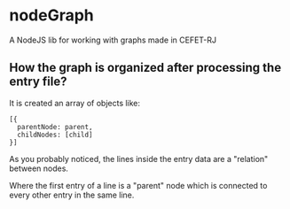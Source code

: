 # nodeGraph
A NodeJS lib for working with graphs made in CEFET-RJ

## How the graph is organized after processing the entry file?
It is created an array of objects like:
```
[{
  parentNode: parent,
  childNodes: [child]
}]
```

As you probably noticed, the lines inside the entry data are a "relation" between nodes.

Where the first entry of a line is a "parent" node which is connected to every other entry in the same line.
